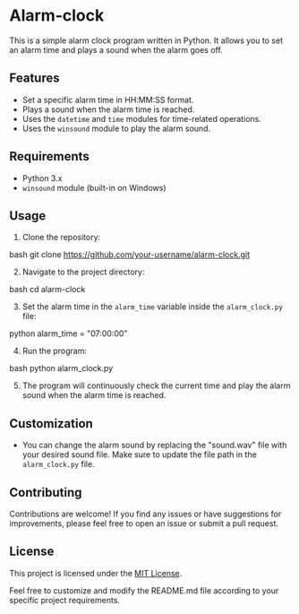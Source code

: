 # Alarm-clock
This is a simple alarm clock program written in Python. It allows you to set an alarm time and plays a sound when the alarm goes off.

## Features

- Set a specific alarm time in HH:MM:SS format.
- Plays a sound when the alarm time is reached.
- Uses the `datetime` and `time` modules for time-related operations.
- Uses the `winsound` module to play the alarm sound.

## Requirements

- Python 3.x
- `winsound` module (built-in on Windows)

## Usage

1. Clone the repository:

   
bash
git clone https://github.com/your-username/alarm-clock.git


2. Navigate to the project directory:

   
bash
cd alarm-clock


3. Set the alarm time in the `alarm_time` variable inside the `alarm_clock.py` file:

   
python
alarm_time = "07:00:00"


4. Run the program:

   
bash
python alarm_clock.py


5. The program will continuously check the current time and play the alarm sound when the alarm time is reached.

## Customization

- You can change the alarm sound by replacing the "sound.wav" file with your desired sound file. Make sure to update the file path in the `alarm_clock.py` file.

## Contributing

Contributions are welcome! If you find any issues or have suggestions for improvements, please feel free to open an issue or submit a pull request.

## License

This project is licensed under the [MIT License](LICENSE).


Feel free to customize and modify the README.md file according to your specific project requirements.
